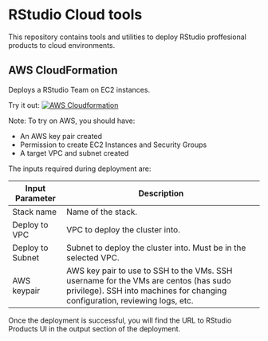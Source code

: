 # RStudio Cloud tools

This repository contains tools and utilities to deploy RStudio proffesional products to cloud environments.

## AWS CloudFormation

Deploys a RStudio Team on EC2 instances.

Try it out: [![AWS Cloudformation](https://s3.amazonaws.com/cloudformation-examples/cloudformation-launch-stack.png)](https://us-east-1.console.aws.amazon.com/cloudformation/home?region=us-east-1#/stacks/new?templateURL=https://rstudio-cloud-tools-temp.s3.amazonaws.com/rstudio-standalone.yml&stackName=RStudioTeam)

Note: To try on AWS, you should have:

- An AWS key pair created
- Permission to create EC2 Instances and Security Groups
- A target VPC and subnet created

The inputs required during deployment are:

|Input Parameter|Description |
|---|---|
| Stack name | Name of the stack. |
| Deploy to VPC | VPC to deploy the cluster into.|
| Deploy to Subnet | Subnet to deploy the cluster into. Must be in the selected VPC.|
| AWS keypair | AWS key pair to use to SSH to the VMs. SSH username for the VMs are centos (has sudo privilege). SSH into machines for changing configuration, reviewing logs, etc. |

Once the deployment is successful, you will find the URL to RStudio Products UI in the output section of the deployment.
